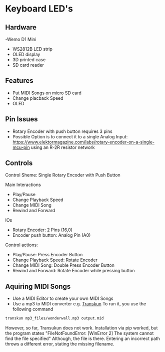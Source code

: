 # Keyboard LED's

## Hardware
-Wemo D1 Mini
- WS2812B LED strip
- OLED display
- 3D printed case
- SD card reader

## Features
- Put MIDI Songs on micro SD card
- Change placback Speed
- OLED 

## Pin Issues
- Rotary Encoder with push button requires 3 pins
- Possible Option is to connect it to a single Analog Input: https://www.elektormagazine.com/labs/rotary-encoder-on-a-single-mcu-pin
using an R-2R resistor network

## Controls
Control Sheme: Single Rotary Encoder with Push Button

Main Interactions
- Play/Pause
- Change Playback Speed
- Change MIDI Song
- Rewind and Forward

IOs
- Rotary Encoder: 2 Pins (16,0)
- Encoder push button: Analog Pin (A0)

Control actions:
- Play/Pause: Press Encoder Button
- Change Playback Speed: Rotate Encoder
- Change MIDI Song: Double Press Encoder Button
- Rewind and Forward: Rotate Encoder while pressing button

## Aquiring MIDI Songs
- Use a MIDI Editor to create your own MIDI Songs
- Use a mp3 to MIDI converter e.g. [Transkun](https://github.com/Yujia-Yan/Transkun/tree/main)
To run it, you use the following command
```bash
transkun mp3_files/wonderwall.mp3 output.mid
```

However, so far, Transukun does not work. Installation via pip worked, but the program states 
"FileNotFoundError: [WinError 2] The system cannot find the file specified"
Although, the file is there. Entering an incorrect path throws a different error, stating the missing filename.